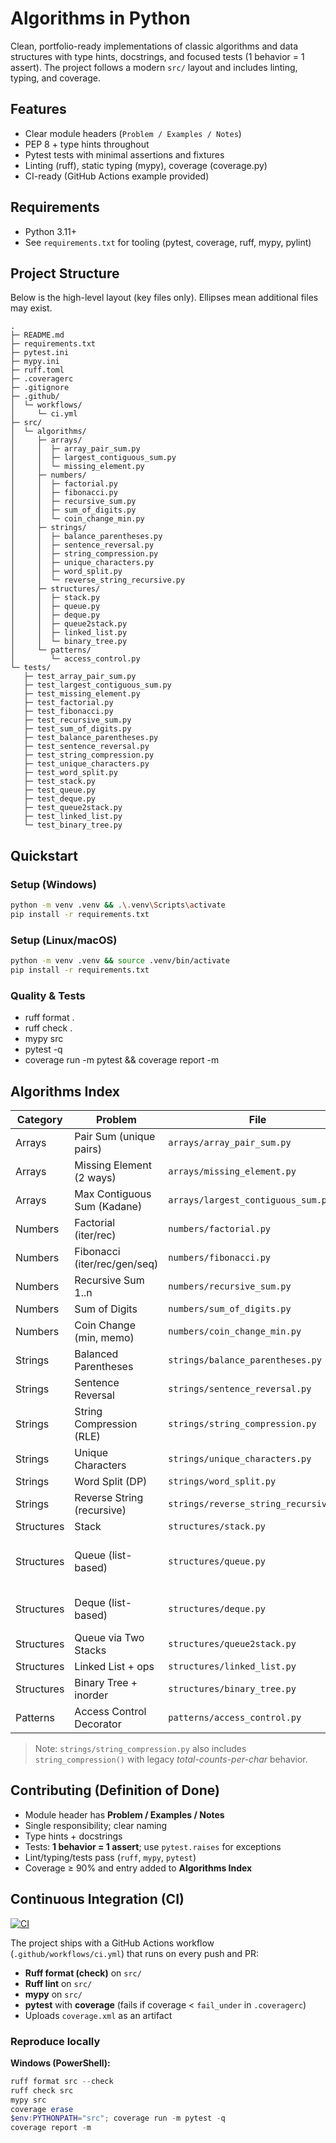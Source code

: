 # Algorithms in Python

Clean, portfolio-ready implementations of classic algorithms and data structures with type hints, docstrings, and focused tests (1 behavior = 1 assert). The project follows a modern `src/` layout and includes linting, typing, and coverage.

## Features
- Clear module headers (`Problem / Examples / Notes`)
- PEP 8 + type hints throughout
- Pytest tests with minimal assertions and fixtures
- Linting (ruff), static typing (mypy), coverage (coverage.py)
- CI-ready (GitHub Actions example provided)

## Requirements
- Python 3.11+
- See `requirements.txt` for tooling (pytest, coverage, ruff, mypy, pylint)


## Project Structure

Below is the high-level layout (key files only). Ellipses mean additional files may exist.

```text
.
├─ README.md
├─ requirements.txt
├─ pytest.ini
├─ mypy.ini
├─ ruff.toml
├─ .coveragerc
├─ .gitignore
├─ .github/
│  └─ workflows/
│     └─ ci.yml
├─ src/
│  └─ algorithms/
│     ├─ arrays/
│     │  ├─ array_pair_sum.py
│     │  ├─ largest_contiguous_sum.py
│     │  └─ missing_element.py
│     ├─ numbers/
│     │  ├─ factorial.py
│     │  ├─ fibonacci.py
│     │  ├─ recursive_sum.py
│     │  ├─ sum_of_digits.py
│     │  └─ coin_change_min.py
│     ├─ strings/
│     │  ├─ balance_parentheses.py
│     │  ├─ sentence_reversal.py
│     │  ├─ string_compression.py
│     │  ├─ unique_characters.py
│     │  ├─ word_split.py
│     │  └─ reverse_string_recursive.py
│     ├─ structures/
│     │  ├─ stack.py
│     │  ├─ queue.py
│     │  ├─ deque.py
│     │  ├─ queue2stack.py
│     │  ├─ linked_list.py
│     │  └─ binary_tree.py
│     └─ patterns/
│        └─ access_control.py
└─ tests/
   ├─ test_array_pair_sum.py
   ├─ test_largest_contiguous_sum.py
   ├─ test_missing_element.py
   ├─ test_factorial.py
   ├─ test_fibonacci.py
   ├─ test_recursive_sum.py
   ├─ test_sum_of_digits.py
   ├─ test_balance_parentheses.py
   ├─ test_sentence_reversal.py
   ├─ test_string_compression.py
   ├─ test_unique_characters.py
   ├─ test_word_split.py
   ├─ test_stack.py
   ├─ test_queue.py
   ├─ test_deque.py
   ├─ test_queue2stack.py
   ├─ test_linked_list.py
   └─ test_binary_tree.py
```




## Quickstart

### Setup (Windows)
```bash
python -m venv .venv && .\.venv\Scripts\activate
pip install -r requirements.txt
```
### Setup (Linux/macOS)
```bash
python -m venv .venv && source .venv/bin/activate
pip install -r requirements.txt
```

### Quality & Tests
- ruff format .
- ruff check .
- mypy src
- pytest -q
- coverage run -m pytest && coverage report -m


## Algorithms Index

| Category   | Problem                         | File                                              | Time                 | Space  |
|------------|----------------------------------|---------------------------------------------------|----------------------|--------|
| Arrays     | Pair Sum (unique pairs)          | `arrays/array_pair_sum.py`                        | O(n)                 | O(n)   |
| Arrays     | Missing Element (2 ways)         | `arrays/missing_element.py`                       | O(n log n) / O(n)    | O(n)   |
| Arrays     | Max Contiguous Sum (Kadane)      | `arrays/largest_contiguous_sum.py`                | O(n)                 | O(1)   |
| Numbers    | Factorial (iter/rec)             | `numbers/factorial.py`                            | O(n)                 | O(1)/O(n) |
| Numbers    | Fibonacci (iter/rec/gen/seq)     | `numbers/fibonacci.py`                            | O(n) / exponential   | O(1)/O(n) |
| Numbers    | Recursive Sum 1..n               | `numbers/recursive_sum.py`                        | O(n)                 | O(n)   |
| Numbers    | Sum of Digits                    | `numbers/sum_of_digits.py`                        | O(d)                 | O(1)   |
| Numbers    | Coin Change (min, memo)          | `numbers/coin_change_min.py`                      | ~O(T·k) (memo)       | O(T)   |
| Strings    | Balanced Parentheses             | `strings/balance_parentheses.py`                  | O(n)                 | O(n)   |
| Strings    | Sentence Reversal                | `strings/sentence_reversal.py`                    | O(n)                 | O(n)   |
| Strings    | String Compression (RLE)         | `strings/string_compression.py`                   | O(n)                 | O(n)   |
| Strings    | Unique Characters                | `strings/unique_characters.py`                    | O(n)                 | O(n)   |
| Strings    | Word Split (DP)                  | `strings/word_split.py`                           | O(n²)                | O(n)   |
| Strings    | Reverse String (recursive)       | `strings/reverse_string_recursive.py`             | O(n)                 | O(n)   |
| Structures | Stack                            | `structures/stack.py`                             | O(1) ops             | O(n)   |
| Structures | Queue (list-based)               | `structures/queue.py`                             | enqueue O(n), dequeue O(1) | O(n) |
| Structures | Deque (list-based)               | `structures/deque.py`                             | add rear O(1), add front O(n) | O(n) |
| Structures | Queue via Two Stacks             | `structures/queue2stack.py`                       | amortized O(1)       | O(n)   |
| Structures | Linked List + ops                | `structures/linked_list.py`                       | O(n)                 | O(1)   |
| Structures | Binary Tree + inorder            | `structures/binary_tree.py`                       | O(n)                 | O(h)   |
| Patterns   | Access Control Decorator         | `patterns/access_control.py`                      | O(1)                 | O(1)   |

> Note: `strings/string_compression.py` also includes `string_compression()` with legacy *total-counts-per-char* behavior.


## Contributing (Definition of Done)
- Module header has **Problem / Examples / Notes**
- Single responsibility; clear naming
- Type hints + docstrings
- Tests: **1 behavior = 1 assert**; use `pytest.raises` for exceptions
- Lint/typing/tests pass (`ruff`, `mypy`, `pytest`)
- Coverage ≥ 90% and entry added to **Algorithms Index**

## Continuous Integration (CI)

[![CI](https://img.shields.io/github/actions/workflow/status/MihailMihaylov75/algorithms/ci.yml)](https://github.com/MihailMihaylov75/algorithms/actions)

The project ships with a GitHub Actions workflow (`.github/workflows/ci.yml`) that runs on every push and PR:

- **Ruff format (check)** on `src/`
- **Ruff lint** on `src/`
- **mypy** on `src/`
- **pytest** with **coverage** (fails if coverage < `fail_under` in `.coveragerc`)
- Uploads `coverage.xml` as an artifact

### Reproduce locally

**Windows (PowerShell):**
```powershell
ruff format src --check
ruff check src
mypy src
coverage erase
$env:PYTHONPATH="src"; coverage run -m pytest -q
coverage report -m
